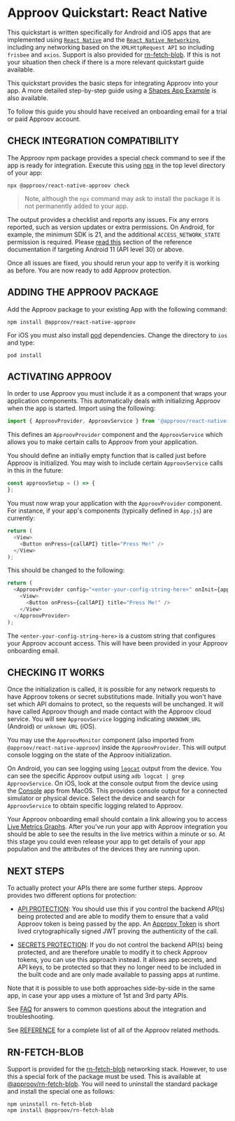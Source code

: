 # Approov Quickstart: React Native

This quickstart is written specifically for Android and iOS apps that are implemented using [`React Native`](https://reactnative.dev/) and the [`React Native Networking`](https://reactnative.dev/docs/network), including any networking based on the `XMLHttpRequest API` so including `frisbee` and `axios`. Support is also provided for [rn-fetch-blob](https://github.com/joltup/rn-fetch-blob). If this is not your situation then check if there is a more relevant quickstart guide available.

This quickstart provides the basic steps for integrating Approov into your app. A more detailed step-by-step guide using a [Shapes App Example](https://github.com/approov/quickstart-react-native/blob/main/SHAPES-EXAMPLE.md) is also available.

To follow this guide you should have received an onboarding email for a trial or paid Approov account.

## CHECK INTEGRATION COMPATIBILITY

The Approov npm package provides a special check command to see if the app is ready for integration. Execute this using [npx](https://www.npmjs.com/package/npx) in the top level directory of your app:

```
npx @approov/react-native-approov check
```

> Note, although the `npx` command may ask to install the package it is not permanently added to your app.

The output provides a checklist and reports any issues. Fix any errors reported, such as version updates or extra permissions. On Android, for example, the minimum SDK is 21, and the additional `ACCESS_NETWORK_STATE` permission is required. Please [read this](https://approov.io/docs/latest/approov-usage-documentation/#targeting-android-11-and-above) section of the reference documentation if targeting Android 11 (API level 30) or above.

Once all issues are fixed, you should rerun your app to verify it is working as before. You are now ready to add Approov protection.

## ADDING THE APPROOV PACKAGE

Add the Approov package to your existing App with the following command:

```
npm install @approov/react-native-approov
```

For iOS you must also install [pod](https://cocoapods.org/) dependencies. Change the directory to `ios` and type:

```
pod install
```

## ACTIVATING APPROOV

In order to use Approov you must include it as a component that wraps your application components. This automatically deals with initializing Approov when the app is started. Import using the following:

```Javascript
import { ApproovProvider, ApproovService } from '@approov/react-native-approov';
```

This defines an `ApproovProvider` component and the `ApproovService` which allows you to make certain calls to Approov from your application.

You should define an initially empty function that is called just before Approov is initialized. You may wish to include certain `ApproovService` calls in this in the future:

```Javascript
const approovSetup = () => {
};
```

You must now wrap your application with the `ApproovProvider` component. For instance, if your app's components (typically defined in `App.js`) are currently:

```Javascript
return (
  <View>
    <Button onPress={callAPI} title="Press Me!" />
  </View>
);
```

This should be changed to the following:

```Javascript
return (
  <ApproovProvider config="<enter-your-config-string-here>" onInit={approovSetup}>
    <View>
      <Button onPress={callAPI} title="Press Me!" />
    </View>
  </ApproovProvider>
);
```

The `<enter-your-config-string-here>` is a custom string that configures your Approov account access. This will have been provided in your Approov onboarding email.

## CHECKING IT WORKS
Once the initialization is called, it is possible for any network requests to have Approov tokens or secret substitutions made. Initially you won't have set which API domains to protect, so the requests will be unchanged. It will have called Approov though and made contact with the Approov cloud service. You will see `ApproovService` logging indicating `UNKNOWN_URL` (Android) or `unknown URL` (iOS).

You may use the `ApproovMonitor` component (also imported from `@approov/react-native-approov`) inside the `ApproovProvider`. This will output console logging on the state of the Approov initialization.

On Android, you can see logging using [`logcat`](https://developer.android.com/studio/command-line/logcat) output from the device. You can see the specific Approov output using `adb logcat | grep ApproovService`. On iOS, look at the console output from the device using the [Console](https://support.apple.com/en-gb/guide/console/welcome/mac) app from MacOS. This provides console output for a connected simulator or physical device. Select the device and search for `ApproovService` to obtain specific logging related to Approov.

Your Approov onboarding email should contain a link allowing you to access [Live Metrics Graphs](https://approov.io/docs/latest/approov-usage-documentation/#metrics-graphs). After you've run your app with Approov integration you should be able to see the results in the live metrics within a minute or so. At this stage you could even release your app to get details of your app population and the attributes of the devices they are running upon.

## NEXT STEPS
To actually protect your APIs there are some further steps. Approov provides two different options for protection:

* [API PROTECTION](https://github.com/approov/quickstart-react-native/blob/main/API-PROTECTION.md): You should use this if you control the backend API(s) being protected and are able to modify them to ensure that a valid Approov token is being passed by the app. An [Approov Token](https://approov.io/docs/latest/approov-usage-documentation/#approov-tokens) is short lived crytographically signed JWT proving the authenticity of the call.

* [SECRETS PROTECTION](https://github.com/approov/quickstart-react-native/blob/main/SECRETS-PROTECTION.md): If you do not control the backend API(s) being protected, and are therefore unable to modify it to check Approov tokens, you can use this approach instead. It allows app secrets, and API keys, to be protected so that they no longer need to be included in the built code and are only made available to passing apps at runtime.

Note that it is possible to use both approaches side-by-side in the same app, in case your app uses a mixture of 1st and 3rd party APIs.

See [FAQ](https://github.com/approov/quickstart-react-native/blob/main/FAQ.md) for answers to common questions about the integration and troubleshooting.

See [REFERENCE](https://github.com/approov/quickstart-react-native/blob/main/REFERENCE.md) for a complete list of all of the Approov related methods.

## RN-FETCH-BLOB
Support is provided for the [rn-fetch-blob](https://github.com/joltup/rn-fetch-blob) networking stack. However, to use this a special fork of the package must be used. This is available at [@approov/rn-fetch-blob](https://www.npmjs.com/package/@approov/rn-fetch-blob). You will need to uninstall the standard package and install the special one as follows:

```
npm uninstall rn-fetch-blob
npm install @approov/rn-fetch-blob
```
